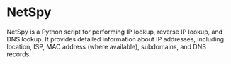 # NetSpy
NetSpy is a Python script for performing IP lookup, reverse IP lookup, and DNS lookup. It provides detailed information about IP addresses, including location, ISP, MAC address (where available), subdomains, and DNS records.
